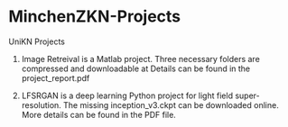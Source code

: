# MinchenZKN-Projects
UniKN Projects

1. Image Retreival is a Matlab project. Three necessary folders are compressed and downloadable at
   Details can be found in the project_report.pdf
   
2. LFSRGAN is a deep learning Python project for light field super-resolution. The missing inception_v3.ckpt can be downloaded online. More details can be found in the PDF file.
